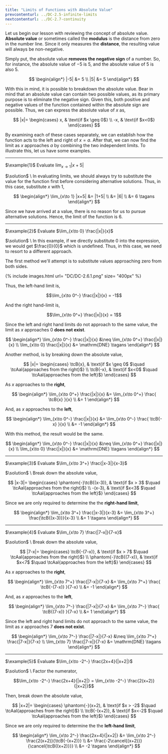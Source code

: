 ```yaml
---
title: "Limits of Functions with Absolute Value"
prevcontenturl: ../DC-2.5-infinite-limits
nextcontenturl: ../DC-2.7-continuity
---
```



Let us begin our lesson with reviewing the concept of absolute value. **Absolute value** or sometimes called the **modulus** is the distance from zero in the number line. 
Since it only measures the **distance**, the resulting value will always be non-negative.

Simply put, the absolute value **removes the negative sign** of a number. So, for instance, the absolute value of $-5$ is $5$, and the absolute value of $5$ is also $5$.

$$
\begin{align*}
	|-5| &= 5 \\
	|5| &= 5
\end{align*}
$$

With this in mind, it is possible to breakdown the absolute value. Bear in mind that an absolute value can contain two possible values, as its primary purpose is to eliminate the negative sign. Given this, both positive and negative values of the function contained within the absolute sign are possible. Thus, we can express the absolute value of $x$ as,

$$
|x|=
\begin{cases}
	x, & \text{if $x \geq 0$} \\
	-x, & \text{if $x<0$}
\end{cases}
$$


By examining each of these cases separately, we can establish how the function acts to the left and right of $x=a$. After that, we can now find the limit as $x$ approaches $a$ by combining the two independent limits.
To illustrate this, let us have some examples.








---
$\example{1}$
Evaluate $\lim_{x\to 1} |x+5|$

$\solution$ \\
In evaluating limits, we should always try to substitute the value for the function first before considering alternative solutions. Thus, in this case, substitute $x$ with 1,

$$
\begin{align*}
	\lim_{x\to 1} |x+5| &= |1+5| \\
	&= |6| \\
	&= 6		\tagans
\end{align*}
$$

Since we have arrived at a value, there is no reason for us to pursue alternative solutions. Hence, the limit of the function is 6. 



---
$\example{2}$
Evaluate $\lim_{x\to 0} \frac{|x|}{x}$

$\solution$ \\
In this example, if we directly substitute 0 into the expression, we would get $\frac{0}{0}$ which is undefined. Thus, in this case, we need to resort to a different approach.

The first method we'll attempt is to substitute values approaching zero from both sides.

{% include images.html 
    url= "DC/DC-2.6.1.png" 
    size= "400px"
%}
	

Thus, the left-hand limit is,

$$\lim_{x\to 0^-} \frac{|x|}{x} = -1$$

And the right hand-limit is,

$$\lim_{x\to 0^+} \frac{|x|}{x} = 1$$

Since the left and right hand limits do not approach to the same value, the limit as $x$ approaches $0$ **does not exist**.

$$
\begin{align*}
	\lim_{x\to 0^-} \frac{|x|}{x} &\neq \lim_{x\to 0^+} \frac{|x|}{x} \\  
	\lim_{x\to 0} \frac{|x|}{x} &= \mathrm{DNE}	\tagans
\end{align*}
$$


Another method, is by breaking down the absolute value,

$$
|x|=
\begin{cases}
	\tcB{x}, & \text{if $x \geq 0$  $\quad \tcAal{approaches from the right}$} \\
	\tcB{-x}, & \text{if $x<0$  $\quad \tcAal{approaches from the left}$}
\end{cases}
$$

As $x$ approaches to the **right**,

$$
\begin{align*}
	\lim_{x\to 0^+} \frac{|x|}{x} &= \lim_{x\to 0^+} \frac{ \tcB{x} }{x} \\
	&= 1
\end{align*}
$$


And, as $x$ approaches to the **left**,

$$
\begin{align*}
	\lim_{x\to 0^-} \frac{|x|}{x} &= \lim_{x\to 0^-} \frac{ \tcB{-x} }{x} \\
	&= -1
\end{align*}
$$


With this method, the result would be the same.

$$
\begin{align*}
	\lim_{x\to 0^-} \frac{|x|}{x} &\neq \lim_{x\to 0^+} \frac{|x|}{x} \\  
	\lim_{x\to 0} \frac{|x|}{x} &= \mathrm{DNE}	\tagans
\end{align*}
$$





---
$\example{3}$
Evaluate $\lim_{x\to 3^+} \frac{|x-3|}{x-3}$

$\solution$ \\
Break down the absolute value,

$$
|x-3|=
\begin{cases}
	\phantom{-}\tcB{(x-3)}, & \text{if $x > 3$  $\quad \tcAal{approaches from the right}$} \\
	-(x-3), & \text{if $x<3$  $\quad \tcAal{approaches from the left}$}
\end{cases}
$$

Since we are only required to determine the the **right-hand limit**,

$$
\begin{align*}
	\lim_{x\to 3^+} \frac{|x-3|}{x-3} &= \lim_{x\to 3^+} \frac{\tcB{(x-3)}}{x-3} \\
	&= 1		\tagans
\end{align*}
$$



---
$\example{4}$
Evaluate $\lim_{x\to 7} \frac{|7-x|}{7-x}$

$\solution$ \\
Break down the absolute value,

$$
|7-x|=
\begin{cases}
	\tcB{-(7-x)}, & \text{if $x > 7$  $\quad \tcAal{approaches from the right}$} \\
	\phantom{-}\tcB{(7-x)}, & \text{if $x<7$  $\quad \tcAal{approaches from the left}$}
\end{cases}
$$

As $x$ approaches to the **right**,

$$
\begin{align*}
	\lim_{x\to 7^+} \frac{|7-x|}{7-x} &= \lim_{x\to 7^+} \frac{ \tcB{-(7-x)} }{7-x} \\
	&= -1
\end{align*}
$$

And, as $x$ approaches to the **left**,

$$
\begin{align*}
	\lim_{x\to 7^-} \frac{|7-x|}{7-x} &= \lim_{x\to 7^-} \frac{ \tcB{(7-x)} }{7-x} \\
	&= 1
\end{align*}
$$

Since the left and right hand limits do not approach to the same value, the limit as $x$ approaches 7 **does not exist**.

$$
\begin{align*}
	\lim_{x\to 7^-} \frac{|7-x|}{7-x} &\neq \lim_{x\to 7^+} \frac{|7-x|}{7-x} \\  
	\lim_{x\to 7} \frac{|7-x|}{7-x} &= \mathrm{DNE}	\tagans
\end{align*}
$$




---
$\example{5}$
Evaluate $\lim_{x\to -2^-} \frac{2x+4}{|x+2|}$

$\solution$ \\
Factor the numerator,

$$\lim_{x\to -2^-} \frac{2x+4}{|x+2|} = \lim_{x\to -2^-} \frac{2(x+2)}{|x+2|}$$

Then, break down the absolute value,

$$
|x+2|=
\begin{cases}
	\phantom{-}(x+2), & \text{if $x > -2$  $\quad \tcAal{approaches from the right}$} \\
	\tcB{-(x+2)}, & \text{if $x<-2$  $\quad \tcAal{approaches from the left}$}
\end{cases}
$$

Since we are only required to determine the the **left-hand limit**,

$$
\begin{align*}
	\lim_{x\to 2^-} \frac{2x+4}{|x+2|} &= \lim_{x\to 2^-} \frac{2(x+2)}{\tcB{-(x+2)}} \\
    &= \frac{-2\cancel{(x+2)}}{\cancel{\tcB{(x+2)}}} \\
	&= -2		\tagans
\end{align*}
$$